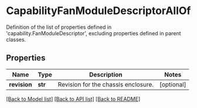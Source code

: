 # CapabilityFanModuleDescriptorAllOf

Definition of the list of properties defined in 'capability.FanModuleDescriptor', excluding properties defined in parent classes.
## Properties
Name | Type | Description | Notes
------------ | ------------- | ------------- | -------------
**revision** | **str** | Revision for the chassis enclosure. | [optional] 

[[Back to Model list]](../README.md#documentation-for-models) [[Back to API list]](../README.md#documentation-for-api-endpoints) [[Back to README]](../README.md)


